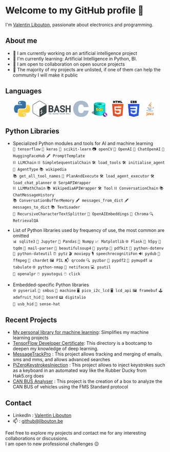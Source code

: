 <!--
**ValentinLibouton/valentinlibouton** is a ✨ _special_ ✨ repository because its `README.md` (this file) appears on your GitHub profile.

Here are some ideas to get you started:

- 🔭 I’m currently working on ...
- 🌱 I’m currently learning ...
- 👯 I’m looking to collaborate on ...
- 🤔 I’m looking for help with ...
- 💬 Ask me about ...
- 📫 How to reach me: ...
- 😄 Pronouns: ...
- ⚡ Fun fact: ...
-->
# Welcome to my GitHub profile 👋

I'm [Valentin Libouton](https://www.linkedin.com/in/libouton/), passionate about electronics and programming.


<!--![Image](https://avatars.githubusercontent.com/u/97308348?s=96&v=4)-->

## About me
- 🚀 I am currently working on an artificial intelligence project
- 🌱 I'm currently learning: Artificial Intelligence in Python, BI.
- 👯 I am open to collaboration on open source projects
- 🔭 The majority of my projects are unlisted, if one of them can help the community I will make it public


## Languages
<p align="center">
	<img src="./images/python.svg" height="50" alt="icone languages Python">&nbsp;
	<img src="./images/bash.svg" height="50" alt="icone languages Bash">&nbsp;
	<img src="./images/c.svg" height="50" alt="icone languages C">&nbsp;
	<img src="./images/sql.svg" height="50" alt="icone languages SQL">&nbsp;
	<img src="./images/HTML5.svg" height="50" alt="icone languages HTML5">&nbsp;
	<img src="./images/CSS3.svg" height="50" alt="icone languages CSS3">&nbsp;
	<img src="./images/java.svg" height="50" alt="icone languages JAVA">
</p>	

## Python Libraries
* Specialized Python modules and tools for AI and machine learning<br>
`🧠 tensorflow` `🧠 keras` `🧠 scikit-learn` `📷 openCV` `🧠 OpenAI` `🤖 ChatOpenAI` `🤖 HuggingFaceHub` `🖋️ PromptTemplate`  
`⛓️ LLMChain` `⛓️ SimpleSequentialChain` `🛠️ load_tools` `🛠️ initialise_agent` `🧬 AgentType` `📚 wikipedia`  
`📚 get_all_tool_names` `🔧 PlanAndExecute` `🛠️ load_agent_executor` `🛠️ load_chat_planner` `🌐 SerpAPIWrapper`  
`⛓️ LLMMathChain` `📚 WikipediaAPIWrapper` `🛠️ Tool` `⛓️ ConversationChain` `📚 ChatMessageHistory`  
`📚 ConversationBufferMemory` `🖋️ messages_from_dict` `🖋️ messages_to_dict` `📚 TextLoader`  
`🔧 RecursiveCharacterTextSplitter` `🧬 OpenAIEmbeddings` `🎨 Chroma` `🔍 RetrievalQA`

* List of Python libraries used by frequency of use, the most common are omitted<br>
`📊 sqlite3` `📓 Jupyter` `🐼 Pandas` `🔢 Numpy` `📈 Matplotlib` `🌐 Flask` `💽 h5py`
`📁 tqdm` `📧 mail-parser` `🍵 beautifulsoup4` `🔐 pyotp` `📰 pdfkit` `🔗 python-dotenv` `📆 python-dateutil` `⏰ pytz` `🎬 moviepy`
`🎙️ speechrecognitiFon` `🔊 pydub` `🎥 ffmpeg` `🧐 chardet` `🖼️ PIL` `📬 qrcode` `🔍 pyzbar` `📄 pypdf2` `📘 pymupdf` `📊 tabulate` `🌐 python-nmap` `📡 netifaces` `💻 psutil`  
`🚗 openalpr` `🖱️ pyautogui` `🖱️ click`

* Embedded-specific Python libraries<br>
`🌐 pyserial` `🔌 smbus` `🤖 machine` `🖥️ pico_i2c_lcd` `🖥️ lcd_api` `🖼️ framebuf` `🕹️ adafruit_hid` `🧰 board` 
`📟 digitalio`  
`💽 usb_hid` `🎩 sense-hat`


## Recent Projects
- [My personal library for machine learning](https://github.com/ValentinLibouton/MachineLearningUtils): Simplifies my machine learning projects
- [TensorFlow Developer Certificate](https://github.com/ValentinLibouton/TensorFlow_Developer_Certificate_Bootcamp): This directory is a bootcamp to deepen my knowledge of deep learning.
- [MessageTrackPro](https://github.com/ValentinLibouton/MessageTrackPro.git) : This project allows tracking and merging of emails, sms and mms, and allows advanced searches
- [PiZeroKeystrokesInjection](https://github.com/ValentinLibouton/PiZeroKeystrokesInjection.git) : This project allows to inject keystrokes such as a keyboard in an automated way like the Rubber Ducky from Hak5.org does
- [CAN BUS Analyser](https://drive.proton.me/urls/6WJKTX57J0#xgB9g7e8vhkf) : This project is the creation of a box to analyze the CAN BUS of vehicles using the FMS Standard protocol


## Contact

- LinkedIn : [Valentin Libouton](https://www.linkedin.com/in/libouton/)
- 📫 : [github@libouton.be](github@libouton.be)

Feel free to explore my projects and contact me for any interesting collaborations or discussions.  
I am open to new professional challenges 😉

